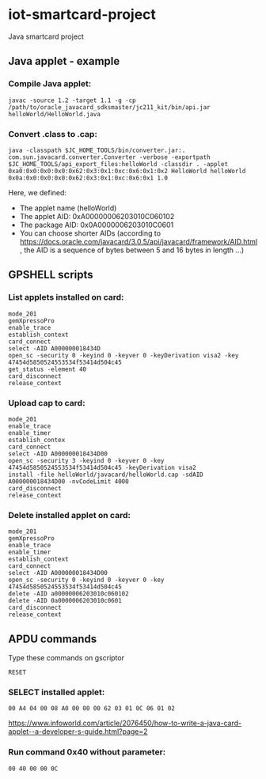 # iot-smartcard-project
Java smartcard project

## Java applet - example

### Compile Java applet:

`javac -source 1.2 -target 1.1 -g -cp /path/to/oracle_javacard_sdksmaster/jc211_kit/bin/api.jar helloWorld/HelloWorld.java`

### Convert .class to .cap:


`java -classpath $JC_HOME_TOOLS/bin/converter.jar:. com.sun.javacard.converter.Converter -verbose -exportpath $JC_HOME_TOOLS/api_export_files:helloWorld -classdir . -applet 0xa0:0x0:0x0:0x0:0x62:0x3:0x1:0xc:0x6:0x1:0x2 HelloWorld helloWorld 0x0a:0x0:0x0:0x0:0x62:0x3:0x1:0xc:0x6:0x1 1.0`

Here, we defined:
- The applet name (helloWorld)
- The applet AID: 0xA00000006203010C060102
- The package AID: 0x0A0000006203010C0601
- You can choose shorter AIDs (according to https://docs.oracle.com/javacard/3.0.5/api/javacard/framework/AID.html, the AID is a sequence of bytes between 5 and 16 bytes in length …)

## GPSHELL scripts

### List applets installed on card:

```
mode_201
gemXpressoPro
enable_trace
establish_context
card_connect
select -AID A000000018434D
open_sc -security 0 -keyind 0 -keyver 0 -keyDerivation visa2 -key 47454d5850524553534f53414d504c45
get_status -element 40
card_disconnect
release_context
```

### Upload cap to card:

```
mode_201
enable_trace
enable_timer
establish_contex
card_connect
select -AID A000000018434D00
open_sc -security 3 -keyind 0 -keyver 0 -key 47454d5850524553534f53414d504c45 -keyDerivation visa2
install -file helloWorld/javacard/helloWorld.cap -sdAID A000000018434D00 -nvCodeLimit 4000
card_disconnect
release_context
```

### Delete installed applet on card:

```
mode_201
gemXpressoPro
enable_trace
enable_timer
establish_context
card_connect
select -AID A000000018434D00
open_sc -security 0 -keyind 0 -keyver 0 -key 47454d5850524553534f53414d504c45
delete -AID a00000006203010c060102
delete -AID 0a0000006203010c0601
card_disconnect
release_context
```

## APDU commands

Type these commands on gscriptor

`RESET`

### SELECT installed applet:

`00 A4 04 00 08 A0 00 00 00 62 03 01 0C 06 01 02`

https://www.infoworld.com/article/2076450/how-to-write-a-java-card-applet--a-developer-s-guide.html?page=2

### Run command 0x40 without parameter:

`00 40 00 00 0C`
